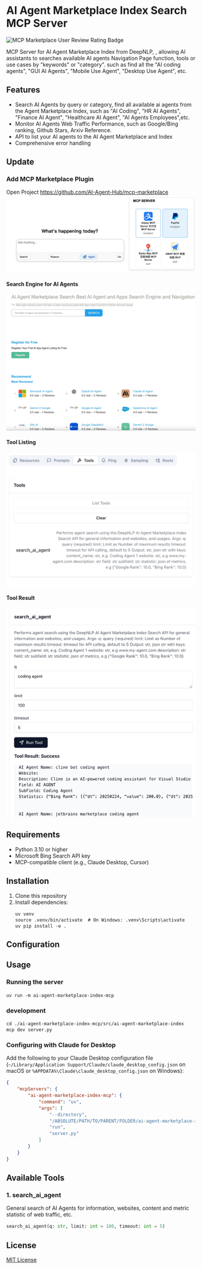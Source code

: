 # AI Agent Marketplace Index Search MCP Server

![MCP Marketplace User Review Rating Badge](http://www.deepnlp.org/api/marketplace/svg?name=ai-agent-marketplace-index/ai-agent-marketplace-index)

MCP Server for AI Agent Marketplace Index from DeepNLP, , allowing AI assistants to searches available AI agents Navigation Page function, tools or use cases by "keywords" or "category". such as find all the "AI coding agents", "GUI AI Agents", "Mobile Use Agent", "Desktop Use Agent", etc.

## Features

- Search AI Agents by query or category, find all available ai agents from the Agent Marketplace Index, such as "AI Coding", "HR AI Agents", "Finance AI Agent", "Healthcare AI Agent", "AI Agents Employees",etc.
- Monitor AI Agents Web Traffic Performance, such as Google/Bing ranking, Github Stars, Arxiv Reference.
- API to list your AI agents to the AI Agent Marketplace and Index
- Comprehensive error handling

## Update 
### Add MCP Marketplace Plugin
Open Project https://github.com/AI-Agent-Hub/mcp-marketplace
![Open MCP Marketplace DeepNLP Panel](https://raw.githubusercontent.com/AI-Agent-Hub/mcp-marketplace/refs/heads/main/docs/remote_mcp_server.jpg)

#### Search Engine for AI Agents
![AI Agent Marketplace Directory Search](https://raw.githubusercontent.com/AI-Agent-Hub/AI-Agent-Marketplace/refs/heads/main/AI%20Agent%20Marketplace%20Search.jpg)

#### Tool Listing
![Tools Listing](https://raw.githubusercontent.com/AI-Agent-Hub/ai-agent-marketplace-index-mcp/refs/heads/main/docs/mcp_list_tools.jpg)

#### Tool Result
![Tools Result](https://raw.githubusercontent.com/AI-Agent-Hub/ai-agent-marketplace-index-mcp/refs/heads/main/docs/mcp_agent_info_result.jpg)


## Requirements

- Python 3.10 or higher
- Microsoft Bing Search API key
- MCP-compatible client (e.g., Claude Desktop, Cursor)

## Installation

1. Clone this repository
2. Install dependencies:
   ```
   uv venv
   source .venv/bin/activate  # On Windows: .venv\Scripts\activate
   uv pip install -e .
   ```

## Configuration

## Usage

### Running the server

```
uv run -m ai-agent-marketplace-index-mcp
```

### development

```
cd ./ai-agent-marketplace-index-mcp/src/ai-agent-marketplace-index
mcp dev server.py
```

### Configuring with Claude for Desktop

Add the following to your Claude Desktop configuration file (`~/Library/Application Support/Claude/claude_desktop_config.json` on macOS or `%APPDATA%\Claude\claude_desktop_config.json` on Windows):

```json
{
    "mcpServers": {
        "ai-agent-marketplace-index-mcp": {
            "command": "uv",
            "args": [
                "--directory",
                "/ABSOLUTE/PATH/TO/PARENT/FOLDER/ai-agent-marketplace-index-mcp/src/ai-agent-marketplace-index",
                "run",
                "server.py"
            ]
        }
    }
}
```

## Available Tools

### 1. search_ai_agent
General search of AI Agents for information, websites, content and metric statistic of web traffic, etc.

```python
search_ai_agent(q: str, limit: int = 100, timeout: int = 5)
```

## License

[MIT License](LICENSE)
